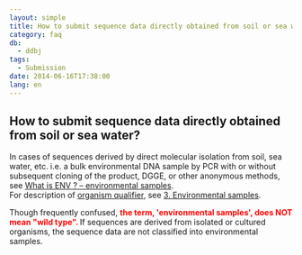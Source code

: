 ```yaml
---
layout: simple
title: How to submit sequence data directly obtained from soil or sea water?
category: faq
db:
  - ddbj
tags: 
  - Submission
date: 2014-06-16T17:38:00
lang: en
---
```


## How to submit sequence data directly obtained from soil or sea water?

<p>In cases of sequences derived by direct molecular isolation from soil, sea water, etc. i.e. a bulk environmental DNA sample by PCR with or without subsequent cloning of the product, DGGE, or other anonymous methods, see <a href="/ddbj/env-e.html">What is ENV ? – environmental samples</a>. <br>For description of <a href="/ddbj/organism-e.html">organism qualifier</a>, see <a href="/ddbj/organism-e.html#env">3. Environmental samples</a>. </p>
<p>Though frequently confused, <span style="color: #ff0000; font-weight:bold">the term, 'environmental samples', does NOT mean "wild type". </span> If sequences are derived from isolated or cultured organisms, the sequence data are not classified into environmental samples. </p>
